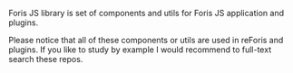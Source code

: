 Foris JS library is set of components and utils for Foris JS application and
plugins.

Please notice that all of these components or utils are used in reForis and
plugins. If you like to study by example I would recommend to full-text search
these repos.
